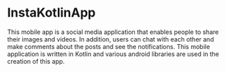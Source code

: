 # InstaKotlinApp
This mobile app is a social media application that enables people to share their images and videos. In addition, users can chat with each other and make comments about the posts and see the notifications. This mobile application is written in Kotlin and various android libraries are used in the creation of this app.

